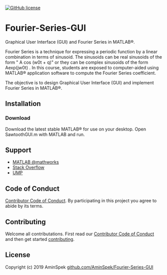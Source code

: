 [![GitHub license](https://img.shields.io/github/license/AminSpek/Fourier-Series-GUI.svg?style=plastic)](https://github.com/AminSpek/Fourier-Series-GUI/blob/master/LICENSE)

# Fourier-Series-GUI
Graphical User Interface (GUI) and Fourier Series in MATLAB®.

Fourier Series is a technique for expressing a periodic function by a linear combination in terms of sinusoid. The sinusoids can be real sinusoids of the form " A cos (w0t + q)" or they can be complex sinusoids of the form Aexp(jw0t) . In this course, students are exposed to computer-aided using MATLAB® application software to compute the Fourier Series coefficient.

The objective is to design Graphical User Interface (GUI) and implement Fourier Series in MATLAB®.

## Installation

### Download
Download the latest stable MATLAB® for use on your desktop.
Open SawtoothGUI.m with MATLAB and run.


## Support

- [MATLAB @mathworks](https://www.mathworks.com/help/signal/ref/sawtooth.html)
- [Stack Overflow](https://stackoverflow.com/questions/tagged/matlab)
- [UMP](https://www.ump.edu.my)


## Code of Conduct

[Contributor Code of Conduct][CODE_OF_CONDUCT]. By participating in this project you agree to abide by its terms.

## Contributing

Welcome all contributations. First read our [Contributor Code of Conduct][CODE_OF_CONDUCT] and then get started [contributing][CONTRIBUTING].

## License

Copyright (c) 2019 AminSpek [github.com/AminSpek/Fourier-Series-GUI][github]



[release]: https://github.com/AminSpek/Fourier-Series-GUI
[website]: https://github.com/AminSpek/Fourier-Series-GUI
[github]: https://github.com/AminSpek/Fourier-Series-GUI
[USAGE]: ./USAGE.md
[CHANGELOG]: ./CHANGELOG.md
[CODE_OF_CONDUCT]: ./CODE_OF_CONDUCT.md
[CONTRIBUTING]: ./CONTRIBUTING.md
